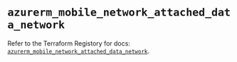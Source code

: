 # `azurerm_mobile_network_attached_data_network`

Refer to the Terraform Registory for docs: [`azurerm_mobile_network_attached_data_network`](https://registry.terraform.io/providers/hashicorp/azurerm/3.66.0/docs/resources/mobile_network_attached_data_network).
